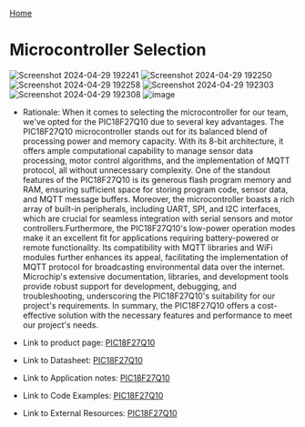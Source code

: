 [Home](/index.md)

# **Microcontroller Selection**
![Screenshot 2024-04-29 192241](https://github.com/Team-309-Hydro-Pro/EGR314-Spring2024-Team309.github.io/assets/157083379/1179fb41-c6c6-4c6e-9537-7ace434e971e)
![Screenshot 2024-04-29 192250](https://github.com/Team-309-Hydro-Pro/EGR314-Spring2024-Team309.github.io/assets/157083379/2d925a80-929d-464c-8cee-e89d348dbfe8)
![Screenshot 2024-04-29 192258](https://github.com/Team-309-Hydro-Pro/EGR314-Spring2024-Team309.github.io/assets/157083379/4845a134-e090-40c6-958e-c8b4f841743c)
![Screenshot 2024-04-29 192303](https://github.com/Team-309-Hydro-Pro/EGR314-Spring2024-Team309.github.io/assets/157083379/abfd1639-27e6-4dcd-8281-d2f18a11ebc7)
![Screenshot 2024-04-29 192308](https://github.com/Team-309-Hydro-Pro/EGR314-Spring2024-Team309.github.io/assets/157083379/ddbaaa1c-827b-49db-b83b-2cd854d79870)
![image](https://github.com/Team-309-Hydro-Pro/EGR314-Spring2024-Team309.github.io/assets/157083379/693d5289-dc4b-4b4a-b73e-51854530875f)


* Rationale: When it comes to selecting the microcontroller for our team, we've opted for the PIC18F27Q10 due to several key advantages. The PIC18F27Q10 microcontroller stands out for its balanced blend of processing power and memory capacity. With its 8-bit architecture, it offers ample computational capability to manage sensor data processing, motor control algorithms, and the implementation of MQTT protocol, all without unnecessary complexity. One of the standout features of the PIC18F27Q10 is its generous flash program memory and RAM, ensuring sufficient space for storing program code, sensor data, and MQTT message buffers. Moreover, the microcontroller boasts a rich array of built-in peripherals, including UART, SPI, and I2C interfaces, which are crucial for seamless integration with serial sensors and motor controllers.Furthermore, the PIC18F27Q10's low-power operation modes make it an excellent fit for applications requiring battery-powered or remote functionality. Its compatibility with MQTT libraries and WiFi modules further enhances its appeal, facilitating the implementation of MQTT protocol for broadcasting environmental data over the internet. Microchip's extensive documentation, libraries, and development tools provide robust support for development, debugging, and troubleshooting, underscoring the PIC18F27Q10's suitability for our project's requirements. In summary, the PIC18F27Q10 offers a cost-effective solution with the necessary features and performance to meet our project's needs.

* Link to product page: [PIC18F27Q10](https://www.onlinecomponents.com/en/microchip-tech/pic18f27q10iso-50195038.html?msclkid=b50b1d7282a217862db27b42d4cfd3f8&utm_source=bing&utm_medium=cpc&utm_campaign=US%20-%20Shopping%20SKU%20Only%20Traffic&utm_term=4584413761800571&utm_content=Integrated%20Circuits%20-%20ICs&gclid=b50b1d7282a217862db27b42d4cfd3f8&gclsrc=3p.ds)
  
* Link to Datasheet: [PIC18F27Q10](https://ww1.microchip.com/downloads/en/DeviceDoc/PIC18F27-47Q10-Data-Sheet-40002043E.pdf)
* Link to Application notes: [PIC18F27Q10](https://www.microchip.com/en-us/application-notes/an1921)
* Link to Code Examples: [PIC18F27Q10](https://onlinedocs.microchip.com/pr/GUID-205B1F42-0E06-45E1-8D34-E3D05C15710F-en-US-3/index.html?GUID-F4498102-B6F9-455A-ACF9-4CB5E1667727)
* Link to External Resources: [PIC18F27Q10](https://www.youtube.com/watch?v=CfWcoWoPKDs)




